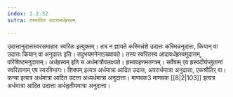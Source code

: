 ```yaml
---
index: 1.2.32
sutra: तस्यादित उदात्तमर्धह्रस्वम्

---
```

उदात्तानुदात्तस्वरसमाहारः स्वरितः इत्युक्तम्। तत्र न ज्ञायते कस्मिन्नंशे उदात्तः कस्मिन्ननुदात्तः, कियान् वा उदात्तः कियान् वा अनुदात्तः इति। तदुभयमनेनाऽख्यायते। तस्य स्वरितस्य आदावर्धह्रस्वमुदात्तम्, परिशिष्टमनुदात्तम्। अर्धह्रस्वम् इति च अर्धमात्रौपलक्ष्यते। ह्रस्वग्रहणमतन्त्रम्। सर्वेषाम् एव ह्रस्वदीर्घप्लुतानां स्वरितानाम् एष स्वरविभागः। शिक्यम् इत्यत्र अर्धमात्रा आदित उदात्त, अपरार्धमात्रा अनुदात्ता, एकश्रौतिर् वा। कन्या इत्यत्र अर्धमात्रा आदित उदत्ता अध्यर्धमात्रा अनुदात्ता। माणवक3 माणवक [[8|2|103]] इत्यत्र अर्धमात्रा आदित उदात्ता अर्धतृतीयमात्रा अनुदात्ता।